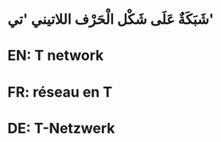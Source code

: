 # شَبَكَةٌ عَلَى شَكْل الْحَرْف اللاتيني 'تي'

# EN: T network

# FR: réseau en T

# DE: T-Netzwerk
